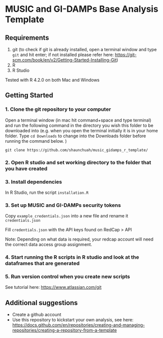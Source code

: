 # MUSIC and GI-DAMPs Base Analysis Template

## Requirements

1. git (to check if git is already installed, open a terminal window and type `git` and hit enter; if not installed please refer here: <https://git-scm.com/book/en/v2/Getting-Started-Installing-Git>)
2. R
3. R Studio

Tested with R 4.2.0 on both Mac and Windows

## Getting Started

### 1. Clone the git repository to your computer

Open a terminal window (in mac hit command+space and type terminal) and run the following command in the directory you wish this folder to be downloaded into (e.g. when you open the terminal initially it is in your home folder. Type `cd Downloads` to change into the Downloads folder before running the command below. )

`git clone https://github.com/shaunchuah/music_gidamps_r_template/`

### 2. Open R studio and set working directory to the folder that you have created

### 3. Install dependencies

In R Studio, run the script `installation.R`

### 3. Set up MUSIC and GI-DAMPs security tokens

Copy `example_credentials.json` into a new file and rename it `credentials.json`

Fill `credentials.json` with the API keys found on RedCap > API

Note: Depending on what data is required, your redcap account will need the correct data access group assignment.

### 4. Start running the R scripts in R studio and look at the dataframes that are generated

### 5. Run version control when you create new scripts

See tutorial here: <https://www.atlassian.com/git>

## Additional suggestions

- Create a github account
- Use this repository to kickstart your own analysis, see here: <https://docs.github.com/en/repositories/creating-and-managing-repositories/creating-a-repository-from-a-template>
